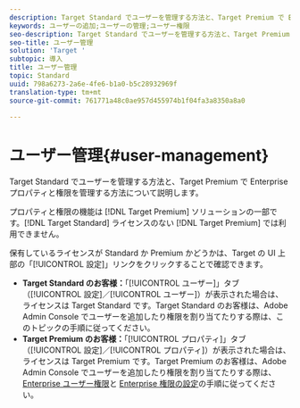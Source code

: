 ```yaml
---
description: Target Standard でユーザーを管理する方法と、Target Premium で Enterprise プロパティと権限を管理する方法について説明します。
keywords: ユーザーの追加;ユーザーの管理;ユーザー権限
seo-description: Target Standard でユーザーを管理する方法と、Target Premium で Enterprise プロパティと権限を管理する方法について説明します。
seo-title: ユーザー管理
solution: 'Target '
subtopic: 導入
title: ユーザー管理
topic: Standard
uuid: 798a6273-2a6e-4fe6-b1a0-b5c28932969f
translation-type: tm+mt
source-git-commit: 761771a48c0ae957d455974b1f04fa3a8350a8a0

---
```



# ユーザー管理{#user-management}

Target Standard でユーザーを管理する方法と、Target Premium で Enterprise プロパティと権限を管理する方法について説明します。

プロパティと権限の機能は [!DNL Target Premium] ソリューションの一部です。[!DNL Target Standard] ライセンスのない [!DNL Target Premium] では利用できません。

保有しているライセンスが Standard か Premium かどうかは、Target の UI 上部の「[!UICONTROL 設定]」リンクをクリックすることで確認できます。

* **Target Standard のお客様：**「[!UICONTROL ユーザー]」タブ（[!UICONTROL 設定]／[!UICONTROL ユーザー]）が表示された場合は、ライセンスは Target Standard です。Target Standard のお客様は、Adobe Admin Console でユーザーを追加したり権限を割り当てたりする際は、このトピックの手順に従ってください。
* **Target Premium のお客様：**「[!UICONTROL プロパティ]」タブ（[!UICONTROL 設定]／[!UICONTROL プロパティ]）が表示された場合は、ライセンスは Target Premium です。Target Premium のお客様は、Adobe Admin Console でユーザーを追加したり権限を割り当てたりする際は、[Enterprise ユーザー権限](../../administrating-target/c-user-management/property-channel/property-channel.md#concept_E396B16FA2024ADBA27BC056138F9838)と [Enterprise 権限の設定](../../administrating-target/c-user-management/property-channel/properties-overview.md#concept_22F2855DBF0D4754B9460F5D68749C71)の手順に従ってください。

